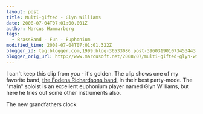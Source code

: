 ```yaml
---
layout: post
title: Multi-gifted - Glyn Williams
date: 2008-07-04T07:01:00.001Z
author: Marcus Hammarberg
tags:
  - BrassBand - Fun - Euphonium
modified_time: 2008-07-04T07:01:01.322Z
blogger_id: tag:blogger.com,1999:blog-36533086.post-396031901073453443
blogger_orig_url: http://www.marcusoft.net/2008/07/multi-gifted-glyn-williams.html
---
```



I can't keep this clip from you - it's golden. The clip shows one of my
favorite band,
<a href="http://www.fodensband.co.uk/" target="_blank">the Fodens
Richardsons band</a>, in their best party-mode. The "main" soloist is an
excellent euphonium player named Glyn Williams, but here he tries out
some other instruments also.

<div
id="scid:5737277B-5D6D-4f48-ABFC-DD9C333F4C5D:c212ab08-cca6-4129-ac07-42a9e330096a"
class="wlWriterSmartContent"
style="padding-right: 0px; display: inline; padding-left: 0px; float: none; padding-bottom: 0px; margin: 0px; padding-top: 0px">
The new grandfathers clock

</div>
